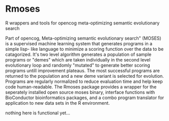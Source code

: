 Rmoses
======

R wrappers and tools for opencog meta-optimizing semantic evolutionary search

Part of opencog, Meta-optimizing semantic evolutionary search" (MOSES) is a
supervised machine learning system that generates programs in a simple lisp-
like language to minimize a scoring function over the data to be catagorized.
It's two level algorithm generates a population of sample programs or "demes"
which are taken individually in the second level evolutionary loop and randomly
"mutated" to generate better scoring programs untill improvement plateaus. The
most successful programs are returned to the population and a new deme variant
is selected for evolution.
Programs are regularly normalized to reduce evaluation time and help keep code
human-readable. The Rmoses package provides a wrapper for the seperately
installed open source moses binary, interface functions with BioConductor
bioinformatics packages, and a combo program translator for application to new
data sets in the R environment.

nothing here is functional yet...
